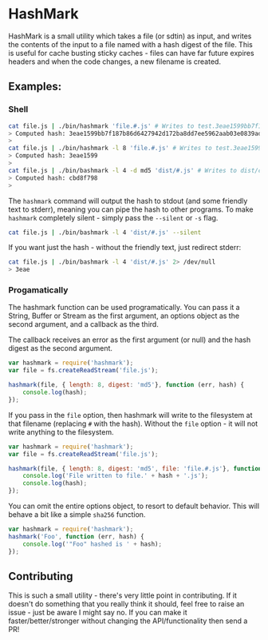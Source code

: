 # HashMark

HashMark is a small utility which takes a file (or sdtin) as input, and writes
the contents of the input to a file named with a hash digest of the file. This
is useful for cache busting sticky caches - files can have far future expires
headers and when the code changes, a new filename is created.

## Examples:

### Shell

```bash
cat file.js | ./bin/hashmark 'file.#.js' # Writes to test.3eae1599bb7f187b86d6427942d172ba8dd7ee5962aab03e0839ad9d59c37eb0.js
> Computed hash: 3eae1599bb7f187b86d6427942d172ba8dd7ee5962aab03e0839ad9d59c37eb0
>
cat file.js | ./bin/hashmark -l 8 'file.#.js' # Writes to test.3eae1599.js
> Computed hash: 3eae1599
>
cat file.js | ./bin/bashmark -l 4 -d md5 'dist/#.js' # Writes to dist/cbd8f798.js
> Computed hash: cbd8f798
>
```

The `hashmark` command will output the hash to stdout (and some friendly text to
stderr), meaning you can pipe the hash to other programs. To make `hashmark`
completely silent - simply pass the `--silent` or `-s` flag.

```bash
cat file.js | ./bin/bashmark -l 4 'dist/#.js' --silent
```

If you want just the hash - without the friendly text, just redirect stderr:

```bash
cat file.js | ./bin/bashmark -l 4 'dist/#.js' 2> /dev/null
> 3eae
```

### Progamatically

The hashmark function can be used programatically. You can pass it a String,
Buffer or Stream as the first argument, an options object as the second
argument, and a callback as the third.

The callback receives an error as the first argument (or null) and the hash
digest as the second argument.

```js
var hashmark = require('hashmark');
var file = fs.createReadStream('file.js');

hashmark(file, { length: 8, digest: 'md5'}, function (err, hash) {
    console.log(hash);
});
```

If you pass in the `file` option, then hashmark will write to the filesystem
at that filename (replacing `#` with the hash). Without the `file` option - it
will not write anything to the filesystem.

```js
var hashmark = require('hashmark');
var file = fs.createReadStream('file.js');

hashmark(file, { length: 8, digest: 'md5', file: 'file.#.js'}, function (err, hash) {
    console.log('File written to file.' + hash + '.js');
    console.log(hash);
});
```

You can omit the entire options object, to resort to default behavior. This will
behave a bit like a simple `sha256` function.

```js
var hashmark = require('hashmark');
hashmark('Foo', function (err, hash) {
    console.log('"Foo" hashed is ' + hash);
});
```

## Contributing

This is such a small utility - there's very little point in contributing. If it
doesn't do something that you really think it should, feel free to raise an
issue - just be aware I might say no. If you can make it faster/better/stronger
without changing the API/functionality then send a PR!
